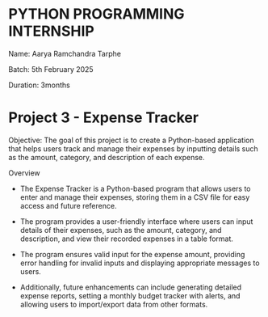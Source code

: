 # PYTHON PROGRAMMING INTERNSHIP

Name: Aarya Ramchandra Tarphe

Batch: 5th February 2025

Duration: 3months

# Project 3 - Expense Tracker

Objective: The goal of this project is to create a Python-based application that helps users track and manage their expenses by inputting details such as the amount, category, and description of each expense.

Overview

- The Expense Tracker is a Python-based program that allows users to enter and manage their expenses, storing them in a CSV file for easy access and future reference.
  
- The program provides a user-friendly interface where users can input details of their expenses, such as the amount, category, and description, and view their recorded expenses in a table format.

- The program ensures valid input for the expense amount, providing error handling for invalid inputs and displaying appropriate messages to users.

- Additionally, future enhancements can include generating detailed expense reports, setting a monthly budget tracker with alerts, and allowing users to import/export data from other formats.

